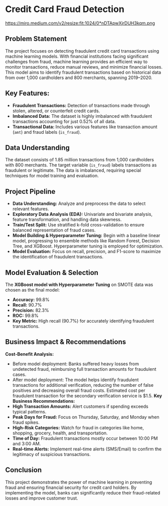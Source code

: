 # Credit Card Fraud Detection
https://miro.medium.com/v2/resize:fit:1024/0*nDTApwXjrDUH3kqm.png
## Problem Statement
The project focuses on detecting fraudulent credit card transactions using machine learning models. With financial institutions facing significant challenges from fraud, machine learning provides an efficient way to monitor transactions, reduce manual reviews, and minimize financial losses. This model aims to identify fraudulent transactions based on historical data from over 1,000 cardholders and 800 merchants, spanning 2019–2020.
## Key Features:
- **Fraudulent Transactions:** Detection of transactions made through stolen, altered, or counterfeit credit cards.
- **Imbalanced Data:** The dataset is highly imbalanced with fraudulent transactions accounting for just 0.52% of all data.
- **Transactional Data:** Includes various features like transaction amount (`amt`) and fraud labels (`is_fraud`).
## Data Understanding
The dataset consists of 1.85 million transactions from 1,000 cardholders with 800 merchants. The target variable (`is_fraud`) labels transactions as fraudulent or legitimate. The data is imbalanced, requiring special techniques for model training and evaluation.
## Project Pipeline
- **Data Understanding:** Analyze and preprocess the data to select relevant features.
- **Exploratory Data Analysis (EDA):** Univariate and bivariate analysis, feature transformation, and handling data skewness.
- **Train/Test Split:** Use stratified k-fold cross-validation to ensure balanced representation of fraud cases.
- **Model Building & Hyperparameter Tuning:** Begin with a baseline linear model, progressing to ensemble methods like Random Forest, Decision Tree, and XGBoost. Hyperparameter tuning is employed for optimization.
- **Model Evaluation:** Focus on recall, precision, and F1-score to maximize the identification of fraudulent transactions.
## Model Evaluation & Selection
The **XGBoost model with Hyperparameter Tuning** on SMOTE data was chosen as the final model:
- **Accuracy:** 99.8%
- **Recall:** 90.7%
- **Precision:** 82.3%
- **ROC:** 99.8%
- **Key Metric:** High recall (90.7%) for accurately identifying fraudulent transactions.
## Business Impact & Recommendations
**Cost-Benefit Analysis:**
- Before model deployment: Banks suffered heavy losses from undetected fraud, reimbursing full transaction amounts for fraudulent cases.
- After model deployment: The model helps identify fraudulent transactions for additional verification, reducing the number of false positives and decreasing overall fraud costs. Estimated cost per fraudulent transaction for the secondary verification service is $1.5.
**Key Business Recommendations:**
- **High Transaction Amounts:** Alert customers if spending exceeds typical patterns.
- **Peak Days for Fraud:** Focus on Thursday, Saturday, and Monday when fraud spikes.
- **High-Risk Categories:** Watch for fraud in categories like home, shopping, grocery, health, and transportation.
- **Time of Day:** Fraudulent transactions mostly occur between 10:00 PM and 3:00 AM.
- **Real-time Alerts:** Implement real-time alerts (SMS/Email) to confirm the legitimacy of suspicious transactions.
## Conclusion
This project demonstrates the power of machine learning in preventing fraud and ensuring financial security for credit card holders. By implementing the model, banks can significantly reduce their fraud-related losses and improve customer trust.

  
